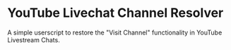 # YouTube Livechat Channel Resolver
 A simple userscript to restore the "Visit Channel" functionality in YouTube Livestream Chats.
